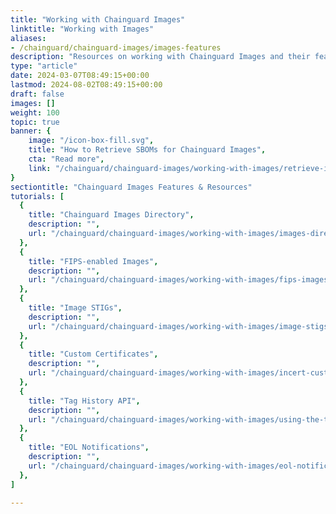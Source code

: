 ```yaml
---
title: "Working with Chainguard Images"
linktitle: "Working with Images"
aliases:
- /chainguard/chainguard-images/images-features
description: "Resources on working with Chainguard Images and their features"
type: "article"
date: 2024-03-07T08:49:15+00:00
lastmod: 2024-08-02T08:49:15+00:00
draft: false
images: []
weight: 100
topic: true
banner: {
    image: "/icon-box-fill.svg",
    title: "How to Retrieve SBOMs for Chainguard Images",
    cta: "Read more",
    link: "/chainguard/chainguard-images/working-with-images/retrieve-image-sboms/"
}
sectiontitle: "Chainguard Images Features & Resources"
tutorials: [
  {
    title: "Chainguard Images Directory",
    description: "",
    url: "/chainguard/chainguard-images/working-with-images/images-directory/"
  },
  {
    title: "FIPS-enabled Images",
    description: "",
    url: "/chainguard/chainguard-images/working-with-images/fips-images/"
  },
  {
    title: "Image STIGs",
    description: "",
    url: "/chainguard/chainguard-images/working-with-images/image-stigs/"
  },
  {
    title: "Custom Certificates",
    description: "",
    url: "/chainguard/chainguard-images/working-with-images/incert-custom-certs/"
  },
  {
    title: "Tag History API",
    description: "",
    url: "/chainguard/chainguard-images/working-with-images/using-the-tag-history-api/"
  },
  {
    title: "EOL Notifications",
    description: "",
    url: "/chainguard/chainguard-images/working-with-images/eol-notifications/"
  },
]

---
```

